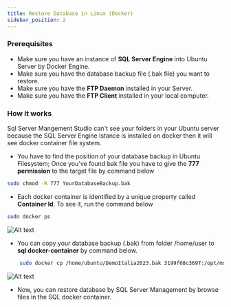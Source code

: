 ```yaml
---
title: Restore Database in Linux (Docker)
sidebar_position: 2
---
```

### Prerequisites
* Make sure you have an instance of **SQL Server Engine** into Ubuntu Server by Docker Engine.
* Make sure you have the database backup file (.bak file) you want to restore.
* Make sure you have the **FTP Daemon** installed in your Server.
* Make sure you have the **FTP Client** installed in your local computer.

### How it works
Sql Server Mangement Studio can't see your folders in your Ubuntu server because the SQL Server Engine Istance is installed on docker then it will see docker container file system.

* You have to find the position of your database backup in Ubuntu Filesystem; Once you've found bak file you have to give the **777 permission** to the target file by command below
```bash
sudo chmod -R 777 YourDatabaseBackup.bak
```

* Each docker container is identified by a unique property called **Container Id**. To see it, run the command below

```bash
sudo docker ps
```
![Alt text](/img/neutral/sql-server-installation/dockerps.png)


* You can copy your database backup (.bak) from folder /home/user to **sql docker-container** by command below.

```bash
    sudo docker cp /home/ubuntu/DemoItalia2023.bak 3199f08c3697:/opt/mssql/
```
![Alt text](/img/neutral/docker-installation/copy-docker.png)


* Now, you can restore database by SQL Server Management by browse files in the SQL docker container.



